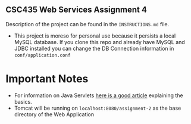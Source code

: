 ## CSC435 Web Services Assignment 4

Description of the project can be found in the `INSTRUCTIONS.md` file.

* This project is moreso for personal use because it persists a local MySQL database. If you clone this repo and already have MySQL and JDBC installed you can change the DB Connection information in `conf/application.conf`

# Important Notes
* For information on Java Servlets [here is a good article](http://www.ntu.edu.sg/home/ehchua/programming/java/JavaServlets.html) explaining the basics.
* Tomcat will be running on `localhost:8080/assignment-2` as the base directory of the Web Application
